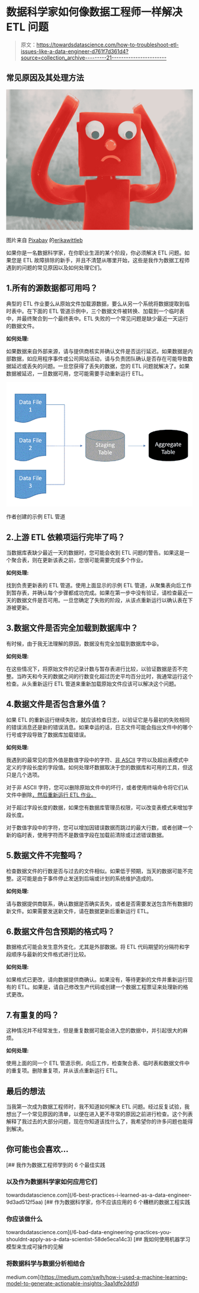 # 数据科学家如何像数据工程师一样解决 ETL 问题

> 原文：<https://towardsdatascience.com/how-to-troubleshoot-etl-issues-like-a-data-engineer-d761f7d361d4?source=collection_archive---------21----------------------->

## 常见原因及其处理方法

![](img/58f0e71ecb2e1cbd2dd1c2df96f3330d.png)

图片来自 [Pixabay](https://pixabay.com/?utm_source=link-attribution&utm_medium=referral&utm_campaign=image&utm_content=534103) 的[erikawittleb](https://pixabay.com/users/erikawittlieb-427626/?utm_source=link-attribution&utm_medium=referral&utm_campaign=image&utm_content=534103)

如果你是一名数据科学家，在你职业生涯的某个阶段，你必须解决 ETL 问题。如果您是 ETL 故障排除的新手，并且不清楚从哪里开始，这些是我作为数据工程师遇到的问题的常见原因以及如何处理它们。

## 1.所有的源数据都可用吗？

典型的 ETL 作业要么从原始文件加载源数据，要么从另一个系统将数据提取到临时表中。在下面的 ETL 管道示例中，三个数据文件被转换、加载到一个临时表中，并最终聚合到一个最终表中。ETL 失败的一个常见问题是缺少最近一天运行的数据文件。

**如何处理:**

如果数据来自外部来源，请与提供商核实并确认文件是否运行延迟。如果数据是内部数据，如应用程序事件或公司网站活动，请与负责团队确认是否存在可能导致数据延迟或丢失的问题。一旦您获得了丢失的数据，您的 ETL 问题就解决了。如果数据被延迟，一旦数据可用，您可能需要手动重新运行 ETL。

![](img/eae98f66a9a272625c4ef213f383fa51.png)

作者创建的示例 ETL 管道

## 2.上游 ETL 依赖项运行完毕了吗？

当数据库表缺少最近一天的数据时，您可能会收到 ETL 问题的警告。如果这是一个聚合表，则在更新该表之前，您很可能需要完成多个作业。

**如何处理:**

找到负责更新表的 ETL 管道。使用上面显示的示例 ETL 管道，从聚集表向后工作到暂存表，并确认每个步骤都成功完成。如果在第一步中没有验证，请检查最近一天的数据文件是否可用。一旦您确定了失败的阶段，从该点重新运行以确认表在下游被更新。

## 3.数据文件是否完全加载到数据库中？

有时候，由于我无法理解的原因，数据没有完全加载到数据库中😫。

**如何处理:**

在这些情况下，将原始文件的记录计数与暂存表进行比较，以验证数据是否不完整。当昨天和今天的数据之间的行数变化超过历史平均百分比时，我通常运行这个检查。从头重新运行 ETL 管道来重新加载原始文件应该可以解决这个问题。

## 4.数据文件是否包含意外值？

如果 ETL 的重新运行继续失败，就应该检查日志，以验证它是与最初的失败相同的错误消息还是新的错误消息。如果幸运的话，日志文件可能会指出文件中的哪个行号或字段导致了数据库加载错误。

**如何处理:**

我遇到的最常见的意外值是数值字段中的字符、[非 ASCII](https://www.dynadot.com/community/help/question/what-is-ascii) 字符以及超出表模式中定义的字段长度的字段值。如何处理坏数据取决于您的数据库和可用的工具，但这只是几个选项。

对于非 ASCII 字符，您可以删除原始文件中的坏行，或者使用终端命令将它们从文件中删除[，然后重新运行 ETL 作业。](https://newbedev.com/remove-unicode-characters-from-textfiles-sed-other-bash-shell-methods)

对于超过字段长度的数据，如果您有数据库管理员权限，可以改变表模式来增加字段长度。

对于数值字段中的字符，您可以增加因错误数据而跳过的最大行数，或者创建一个新的临时表，使用字符而不是数值字段在加载前清除或过滤错误数据。

## 5.数据文件不完整吗？

检查数据文件的行数是否与过去的文件相似。如果低于预期，当天的数据可能不完整。这可能是由于事件停止发送到后端或计划的系统维护造成的。

**如何处理:**

请与数据提供商联系，确认数据是否确实丢失，或者是否需要发送包含所有数据的新文件。如果需要发送新文件，请在数据更新后重新运行 ETL。

## 6.数据文件包含预期的格式吗？

数据格式可能会发生意外变化，尤其是外部数据。将 ETL 代码期望的分隔符和字段顺序与最新的文件格式进行比较。

**如何处理:**

如果格式已更改，请向数据提供商确认。如果没有，等待更新的文件并重新运行现有的 ETL。如果是，请自己修改生产代码或创建一个数据工程票证来处理新的格式更改。

## 7.有重复的吗？

这种情况并不经常发生，但是重复数据可能会进入您的数据中，并引起很大的麻烦。

**如何处理:**

使用上面的同一个 ETL 管道示例，向后工作，检查聚合表、临时表和数据文件中的重复项。删除重复项，并从该点重新运行 ETL。

## 最后的想法

当我第一次成为数据工程师时，我不知道如何解决 ETL 问题。经过反复试验，我想出了一个常见原因的清单，以便在进入更不寻常的原因之前进行检查。这个列表解释了我过去的大部分问题，现在你知道该找什么了，我希望你的许多问题也能得到解决。

## 你可能也会喜欢…

[](/6-best-practices-i-learned-as-a-data-engineer-9d3ad512f5aa) [## 我作为数据工程师学到的 6 个最佳实践

### 以及作为数据科学家如何应用它们

towardsdatascience.com](/6-best-practices-i-learned-as-a-data-engineer-9d3ad512f5aa) [](/6-bad-data-engineering-practices-you-shouldnt-apply-as-a-data-scientist-58de5eca14c3) [## 作为数据科学家，你不应该应用的 6 个糟糕的数据工程实践

### 你应该做什么

towardsdatascience.com](/6-bad-data-engineering-practices-you-shouldnt-apply-as-a-data-scientist-58de5eca14c3) [](https://medium.com/swlh/how-i-used-a-machine-learning-model-to-generate-actionable-insights-3aa1dfe2ddfd) [## 我如何使用机器学习模型来生成可操作的见解

### 将数据科学与数据分析相结合

medium.com](https://medium.com/swlh/how-i-used-a-machine-learning-model-to-generate-actionable-insights-3aa1dfe2ddfd)